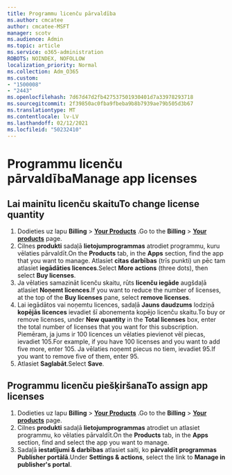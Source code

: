 ```yaml
---
title: Programmu licenču pārvaldība
ms.author: cmcatee
author: cmcatee-MSFT
manager: scotv
ms.audience: Admin
ms.topic: article
ms.service: o365-administration
ROBOTS: NOINDEX, NOFOLLOW
localization_priority: Normal
ms.collection: Adm_O365
ms.custom:
- "1500008"
- "2443"
ms.openlocfilehash: 7d67d47d2fb427537501930401d7a33978293718
ms.sourcegitcommit: 2f39850ac0fba9fbeba9b8b7939ae79b505d3b67
ms.translationtype: MT
ms.contentlocale: lv-LV
ms.lasthandoff: 02/12/2021
ms.locfileid: "50232410"
---
```

# <a name="manage-app-licenses"></a><span data-ttu-id="08fb3-102">Programmu licenču pārvaldība</span><span class="sxs-lookup"><span data-stu-id="08fb3-102">Manage app licenses</span></span>

## <a name="to-change-license-quantity"></a><span data-ttu-id="08fb3-103">Lai mainītu licenču skaitu</span><span class="sxs-lookup"><span data-stu-id="08fb3-103">To change license quantity</span></span>

1. <span data-ttu-id="08fb3-104">Dodieties uz lapu **Billing**  >  **[Your Products](https://go.microsoft.com/fwlink/p/?linkid=842054)** .</span><span class="sxs-lookup"><span data-stu-id="08fb3-104">Go to the **Billing** > **[Your products](https://go.microsoft.com/fwlink/p/?linkid=842054)** page.</span></span>
2. <span data-ttu-id="08fb3-105">Cilnes **produkti** sadaļā **lietojumprogrammas** atrodiet programmu, kuru vēlaties pārvaldīt.</span><span class="sxs-lookup"><span data-stu-id="08fb3-105">On the **Products** tab, in the **Apps** section, find the app that you want to manage.</span></span> <span data-ttu-id="08fb3-106">Atlasiet **citas darbības** (trīs punkti) un pēc tam atlasiet **iegādāties licences**.</span><span class="sxs-lookup"><span data-stu-id="08fb3-106">Select **More actions** (three dots), then select **Buy licenses**.</span></span>
3. <span data-ttu-id="08fb3-107">Ja vēlaties samazināt licenču skaitu, rūts **licenču iegāde** augšdaļā atlasiet **Noņemt licences**.</span><span class="sxs-lookup"><span data-stu-id="08fb3-107">If you want to reduce the number of licenses, at the top of the **Buy licenses** pane, select **remove licenses**.</span></span>
4. <span data-ttu-id="08fb3-108">Lai iegādātos vai noņemtu licences, sadaļā **Jauns daudzums** lodziņā **kopējās licences** ievadiet šī abonementa kopējo licenču skaitu.</span><span class="sxs-lookup"><span data-stu-id="08fb3-108">To buy or remove licenses, under **New quantity** in the **Total licenses** box, enter the total number of licenses that you want for this subscription.</span></span> <span data-ttu-id="08fb3-109">Piemēram, ja jums ir 100 licences un vēlaties pievienot vēl piecas, ievadiet 105.</span><span class="sxs-lookup"><span data-stu-id="08fb3-109">For example, if you have 100 licenses and you want to add five more, enter 105.</span></span> <span data-ttu-id="08fb3-110">Ja vēlaties noņemt piecus no tiem, ievadiet 95.</span><span class="sxs-lookup"><span data-stu-id="08fb3-110">If you want to remove five of them, enter 95.</span></span>
5. <span data-ttu-id="08fb3-111">Atlasiet **Saglabāt**.</span><span class="sxs-lookup"><span data-stu-id="08fb3-111">Select **Save**.</span></span>

## <a name="to-assign-app-licenses"></a><span data-ttu-id="08fb3-112">Programmu licenču piešķiršana</span><span class="sxs-lookup"><span data-stu-id="08fb3-112">To assign app licenses</span></span>

1. <span data-ttu-id="08fb3-113">Dodieties uz lapu **Billing**  >  **[Your Products](https://go.microsoft.com/fwlink/p/?linkid=842054)** .</span><span class="sxs-lookup"><span data-stu-id="08fb3-113">Go to the **Billing** > **[Your products](https://go.microsoft.com/fwlink/p/?linkid=842054)** page.</span></span>
2. <span data-ttu-id="08fb3-114">Cilnes **produkti** sadaļā **lietojumprogrammas** atrodiet un atlasiet programmu, ko vēlaties pārvaldīt.</span><span class="sxs-lookup"><span data-stu-id="08fb3-114">On the **Products** tab, in the **Apps** section, find and select the app you want to manage.</span></span>
3. <span data-ttu-id="08fb3-115">Sadaļā **iestatījumi & darbības** atlasiet saiti, ko **pārvaldīt programmas Publisher portālā**.</span><span class="sxs-lookup"><span data-stu-id="08fb3-115">Under **Settings & actions**, select the link to **Manage in publisher's portal**.</span></span>